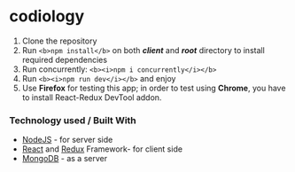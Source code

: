 # codiology
1. Clone the repository
2. Run `<b>npm install</b>` on both <b><i>client</i></b> and <b><i>root</i></b> directory to install required dependencies
3. Run concurrently: `<b><i>npm i concurrently</i></b>`
4. Run `<b><i>npm run dev</i></b>` and enjoy
5. Use <b>Firefox</b> for testing this app; in order to test using <b>Chrome</b>, you have to install React-Redux DevTool addon.
<h3>Technology used / Built With</h3>
<ul><li><a href="https://nodeframework.com/">NodeJS</a> - for server side</li>
<li><a href="https://reactjs.org/">React</a> and <a href="https://reduxframework.com/">Redux</a> Framework- for client side</li>
<li><a href="https://www.mongodb.com/">MongoDB</a> - as a server</li></ul>
